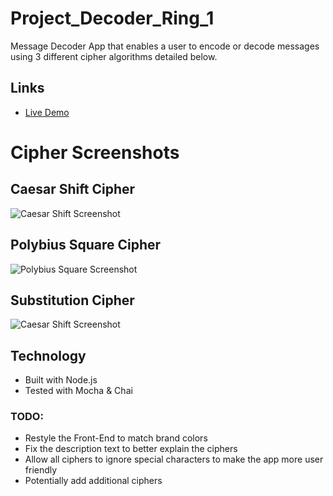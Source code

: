 # Project_Decoder_Ring_1
Message Decoder App that enables a user to encode or decode messages using 3 different cipher algorithms detailed below.
## Links
- [Live Demo](https://trevorglascock.github.io/Project_Decoder_Ring_1/)

# Cipher Screenshots
## **Caesar Shift Cipher** 

![Caesar Shift Screenshot](https://raw.githubusercontent.com/TrevorGlascock/Project_Decoder_Ring_1/main/Screenshots/Caesar.png)

## **Polybius Square Cipher** 

![Polybius Square Screenshot](https://raw.githubusercontent.com/TrevorGlascock/Project_Decoder_Ring_1/main/Screenshots/Polybius.png)

## **Substitution Cipher** 

![Caesar Shift Screenshot](https://raw.githubusercontent.com/TrevorGlascock/Project_Decoder_Ring_1/main/Screenshots/Caesar.png)

## Technology
- Built with Node.js
- Tested with Mocha & Chai 

### TODO:
- Restyle the Front-End to match brand colors
- Fix the description text to better explain the ciphers
- Allow all ciphers to ignore special characters to make the app more user friendly
- Potentially add additional ciphers
